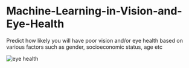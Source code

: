 # Machine-Learning-in-Vision-and-Eye-Health
Predict how likely you will have poor vision and/or eye health based on various factors such as gender, socioeconomic status, age etc

![eye health](https://github.com/jiacheh4/Machine-Learning-in-Vision-and-Eye-Health/eyeHealth.png)
